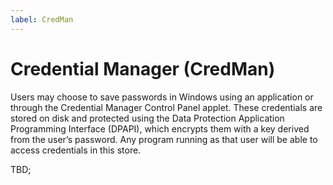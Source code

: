 ```yaml
---
label: CredMan
---
```


# Credential Manager (CredMan)
Users may choose to save passwords in Windows using an application or through the Credential Manager Control Panel applet. These credentials are stored on disk and protected using the Data Protection Application Programming Interface (DPAPI), which encrypts them with a key derived from the user’s password. Any program running as that user will be able to access credentials in this store.

TBD;